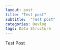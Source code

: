 ```yaml
---
layout: post
title: "Test post"
subtitle:  "Test post"
categories: Devlog
tags: Data Structure
---
```


Test Post